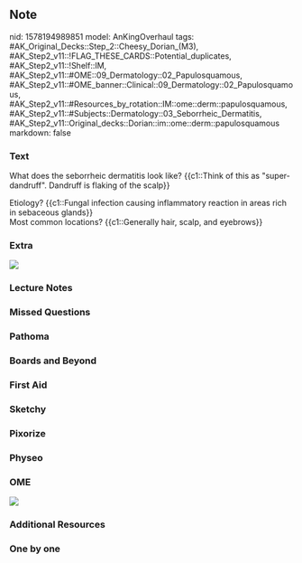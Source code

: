 ## Note
nid: 1578194989851
model: AnKingOverhaul
tags: #AK_Original_Decks::Step_2::Cheesy_Dorian_(M3), #AK_Step2_v11::!FLAG_THESE_CARDS::Potential_duplicates, #AK_Step2_v11::!Shelf::IM, #AK_Step2_v11::#OME::09_Dermatology::02_Papulosquamous, #AK_Step2_v11::#OME_banner::Clinical::09_Dermatology::02_Papulosquamous, #AK_Step2_v11::#Resources_by_rotation::IM::ome::derm::papulosquamous, #AK_Step2_v11::#Subjects::Dermatology::03_Seborrheic_Dermatitis, #AK_Step2_v11::Original_decks::Dorian::im::ome::derm::papulosquamous
markdown: false

### Text
What does the seborrheic dermatitis look like? {{c1::Think of this
as "super-dandruff". Dandruff is flaking of the scalp}}
<div>
  Etiology? {{c1::Fungal infection causing inflammatory reaction in
  areas rich in sebaceous glands}}
</div>
<div>
  Most common locations? {{c1::Generally hair, scalp, and
  eyebrows}}
</div>

### Extra
<div><img src="quizlet-XNLjEYbwejp8aidow8uVBA_m.jpg"></div>

### Lecture Notes


### Missed Questions


### Pathoma


### Boards and Beyond


### First Aid


### Sketchy


### Pixorize


### Physeo


### OME
<div class="ome-widget">
  <a href=
  "https://onlinemeded.org/spa/dermatology/papulosquamous/acquire?ref=anki">
  <img src="_OME_AnkiFlashcards_Lesson_4.png"></a>
</div>

### Additional Resources


### One by one

